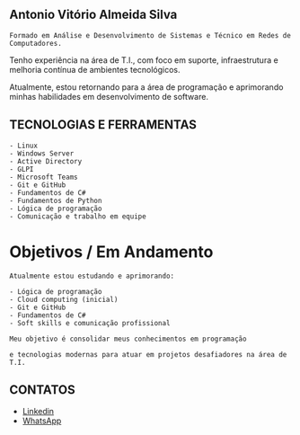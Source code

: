 ## Antonio Vitório Almeida Silva
    Formado em Análise e Desenvolvimento de Sistemas e Técnico em Redes de Computadores.
Tenho experiência na área de T.I., com foco em suporte, infraestrutura e melhoria contínua de ambientes tecnológicos.

Atualmente, estou retornando para a área de programação e aprimorando minhas habilidades em desenvolvimento de software.

## TECNOLOGIAS E FERRAMENTAS
    - Linux
    - Windows Server
    - Active Directory
    - GLPI
    - Microsoft Teams
    - Git e GitHub
    - Fundamentos de C#
    - Fundamentos de Python
    - Lógica de programação
    - Comunicação e trabalho em equipe

# Objetivos / Em Andamento
    Atualmente estou estudando e aprimorando:

    - Lógica de programação
    - Cloud computing (inicial)
    - Git e GitHub
    - Fundamentos de C#
    - Soft skills e comunicação profissional

    Meu objetivo é consolidar meus conhecimentos em programação 
    
    e tecnologias modernas para atuar em projetos desafiadores na área de T.I.

 ## CONTATOS
+  [Linkedin](https://www.linkedin.com/in/antonio-vitorio/)  
+   [WhatsApp](https://wa.me/<71984709085>)